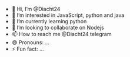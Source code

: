 - 👋 Hi, I’m @Diacht24
- 👀 I’m interested in JavaScript, python and java
- 🌱 I’m currently learning python 
- 💞️ I’m looking to collaborate on Nodejs 
- 📫 How to reach me @Diacht24 telegram 
- 😄 Pronouns: ...
- ⚡ Fun fact: ...

<!---
Diacht24/Diacht24 is a ✨ special ✨ repository because its `README.md` (this file) appears on your GitHub profile.
You can click the Preview link to take a look at your changes.
--->
